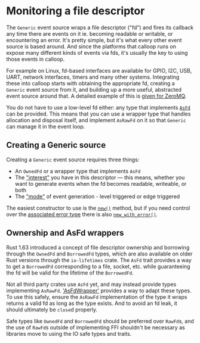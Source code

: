 # Monitoring a file descriptor
The `Generic` event source wraps a file descriptor ("fd") and fires its callback any time there are events on it ie. becoming readable or writable, or encountering an error. It's pretty simple, but it's what every other event source is based around. And since the platforms that calloop runs on expose many different kinds of events via fds, it's usually the key to using those events in calloop.

For example on Linux, fd-based interfaces are available for GPIO, I2C, USB, UART, network interfaces, timers and many other systems. Integrating these into calloop starts with obtaining the appropriate fd, creating a `Generic` event source from it, and building up a more useful, abstracted event source around that. A detailed example of this is [given for ZeroMQ](ch04-00-a-full-example-zeromq.md).

You do not have to use a low-level fd either: any type that implements [`AsFd`](https://doc.rust-lang.org/stable/std/os/fd/trait.AsFd.html) can be provided. This means that you can use a wrapper type that handles allocation and disposal itself, and implement `AsRawFd` on it so that `Generic` can manage it in the event loop.

## Creating a Generic source

Creating a `Generic` event source requires three things:
- An `OwnedFd` or a wrapper type that implements `AsFd`
- The ["interest"](api/calloop/struct.Interest.html) you have in this descriptor — this means, whether you want to generate events when the fd becomes readable, writeable, or both
- The ["mode"](api/calloop/enum.Mode.html) of event generation - level triggered or edge triggered

The easiest constructor to use is the [`new()`](api/calloop/generic/struct.Generic.html#method.new) method, but if you need control over the [associated error type](ch02-06-errors.md) there is also [`new_with_error()`](api/calloop/generic/struct.Generic.html#method.new_with_error).

## Ownership and AsFd wrappers

Rust 1.63 introduced a concept of file descriptor ownership and borrowing through the `OwnedFd` and `BorrowedFd` types, which are also available on older Rust versions through the `io-lifetimes` crate. The `AsFd` trait provides a way to get a `BorrowedFd` corresponding to a file, socket, etc. while guaranteeing the fd will be valid for the lifetime of the `BorrowedFd`.

Not all third party crates use `AsFd` yet, and may instead provide types implementing `AsRawFd`. ['AsFdWrapper'](api/calloop/generic/struct.AsFdWrapper.html) provides a way to adapt these types. To use this safely, ensure the `AsRawFd` implementation of the type it wraps returns a valid fd as long as the type exists. And to avoid an fd leak, it should ultimately be `close`d properly.

Safe types like `OwnedFd` and `BorrowedFd` should be preferred over `RawFd`s, and the use of `RawFd`s outside of implementing FFI shouldn't be necessary as libraries move to using the IO safe types and traits.
